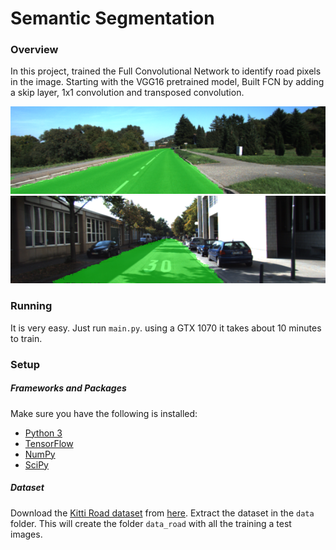 # Semantic Segmentation
### Overview

In this project, trained the Full Convolutional Network to identify road pixels in the image. Starting with the VGG16 pretrained model, Built FCN by adding a skip layer, 1x1 convolution and transposed convolution.

![Example image](./img/um_000038.png)
![Example image](./img/uu_000086.png)
### Running 
It is very easy. Just run `main.py`. using a GTX 1070 it takes about 10 minutes to train.

### Setup
##### Frameworks and Packages
Make sure you have the following is installed:
 - [Python 3](https://www.python.org/)
 - [TensorFlow](https://www.tensorflow.org/)
 - [NumPy](http://www.numpy.org/)
 - [SciPy](https://www.scipy.org/)
##### Dataset
Download the [Kitti Road dataset](http://www.cvlibs.net/datasets/kitti/eval_road.php) from [here](http://www.cvlibs.net/download.php?file=data_road.zip).  Extract the dataset in the `data` folder.  This will create the folder `data_road` with all the training a test images.
